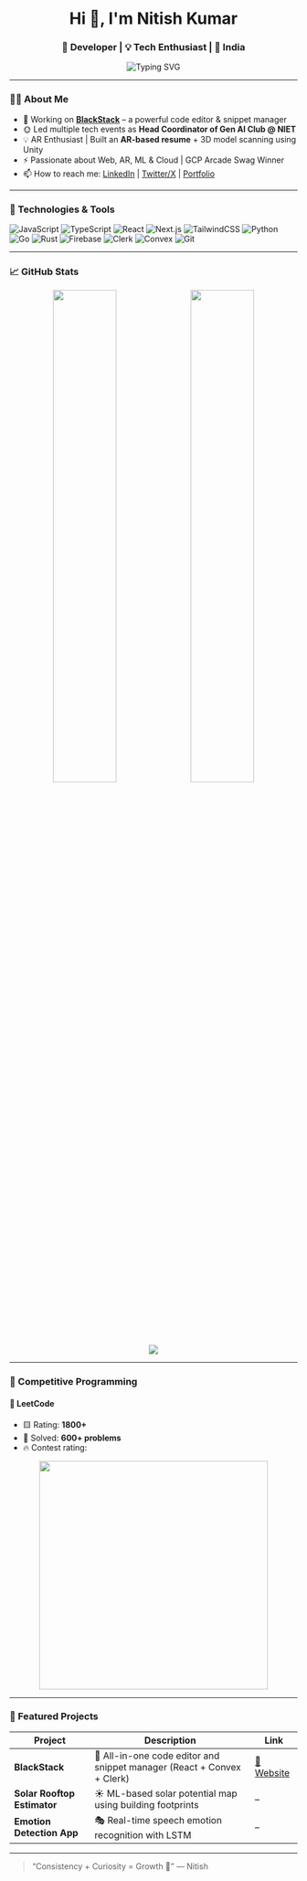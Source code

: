 <h1 align="center">Hi 👋, I'm Nitish Kumar</h1>
<h3 align="center">🚀 Developer | 💡 Tech Enthusiast | 📍 India</h3>

<p align="center">
  <img src="https://readme-typing-svg.demolab.com?font=Fira+Code&pause=1000&color=F7B93D&width=435&lines=Tech+Explorer+%F0%9F%9A%80;Code.+Create.+Inspire.+%F0%9F%96%A5%EF%B8%8F;Always+learning+something+new+%F0%9F%92%AA" alt="Typing SVG" />
</p>

---

### 🧑‍💻 About Me

- 💼 Working on **[BlackStack](https://blackstack.vercel.app/)** – a powerful code editor & snippet manager  
- 🌞 Led multiple tech events as **Head Coordinator of Gen AI Club @ NIET**
- 💡 AR Enthusiast | Built an **AR-based resume** + 3D model scanning using Unity
- ⚡ Passionate about Web, AR, ML & Cloud | GCP Arcade Swag Winner  
- 📫 How to reach me: [LinkedIn](https://www.linkedin.com/in/nitish-kr01/) | [Twitter/X](https://twitter.com/Nitishkr01) | [Portfolio](https://nitish-kr01.github.io/)

---

### 🚀 Technologies & Tools

![JavaScript](https://img.shields.io/badge/-JavaScript-black?style=flat-square&logo=javascript)
![TypeScript](https://img.shields.io/badge/-TypeScript-007ACC?style=flat-square&logo=typescript)
![React](https://img.shields.io/badge/-React-black?style=flat-square&logo=react)
![Next.js](https://img.shields.io/badge/-Next.js-000?style=flat-square&logo=next.js)
![TailwindCSS](https://img.shields.io/badge/-Tailwind-06B6D4?style=flat-square&logo=tailwind-css)
![Python](https://img.shields.io/badge/-Python-3776AB?style=flat-square&logo=python)
![Go](https://img.shields.io/badge/-Go-00ADD8?style=flat-square&logo=go)
![Rust](https://img.shields.io/badge/-Rust-black?style=flat-square&logo=rust)
![Firebase](https://img.shields.io/badge/-Firebase-FFCA28?style=flat-square&logo=firebase)
![Clerk](https://img.shields.io/badge/-Clerk-black?style=flat-square&logo=clerk)
![Convex](https://img.shields.io/badge/-Convex-3F3F46?style=flat-square)
![Git](https://img.shields.io/badge/-Git-black?style=flat-square&logo=git)

---

### 📈 GitHub Stats

<p align="center">
  <img src="https://github-readme-stats.vercel.app/api?username=nitish-kr01&show_icons=true&theme=radical&hide_border=true" width="47%" />
  <img src="https://streak-stats.demolab.com?user=nitish-kr01&theme=radical&hide_border=true" width="47%" />
</p>

<p align="center">
  <img src="https://github-readme-activity-graph.vercel.app/graph?username=nitish-kr01&theme=react-dark&hide_border=true" />
</p>

---

### 🧠 Competitive Programming

#### 📍 LeetCode  
- 🟨 Rating: **1800+**  
- 🧩 Solved: **600+ problems**  
- 🔥 Contest rating:  
<p align="center">
  <img src="https://leetcard.jacoblin.cool/Nitish_kr01?theme=dark&font=Karma&ext=contest" width="400" />
</p>

---

### 📌 Featured Projects

| Project | Description | Link |
|--------|-------------|------|
| **BlackStack** | 🧠 All-in-one code editor and snippet manager (React + Convex + Clerk) | [🔗 Website](https://blackstack.vercel.app/) |
| **Solar Rooftop Estimator** | ☀️ ML-based solar potential map using building footprints | – |
| **Emotion Detection App** | 🎭 Real-time speech emotion recognition with LSTM | – |

---

> “Consistency + Curiosity = Growth 🚀” — Nitish

